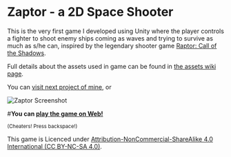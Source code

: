 Zaptor - a 2D Space Shooter
==============

This is the very first game I developed using Unity where the player controls a fighter to shoot enemy ships coming as waves and trying to survive as much as s/he can, inspired by the legendary shooter game [Raptor: Call of the Shadows](http://en.wikipedia.org/wiki/Raptor:_Call_of_the_Shadows). 

 
Full details about the assets used in game can be found in [the assets wiki page](https://github.com/vilbeyli/2D-Shoot-Em-Up/wiki/Assets-Used-in-Game). 

You can [visit next project of mine](https://github.com/vilbeyli/Pacman), or

![Zaptor Screenshot](http://vilbeyli.github.io/images/zaptor.png)

#**You can [play the game on Web!](http://vilbeyli.github.io/Zaptor/)** 

<sub>(Cheaters! Press backspace!)</sub>

This game is Licenced under [Attribution-NonCommercial-ShareAlike 4.0 International (CC BY-NC-SA 4.0)](http://creativecommons.org/licenses/by-nc-sa/4.0/).
